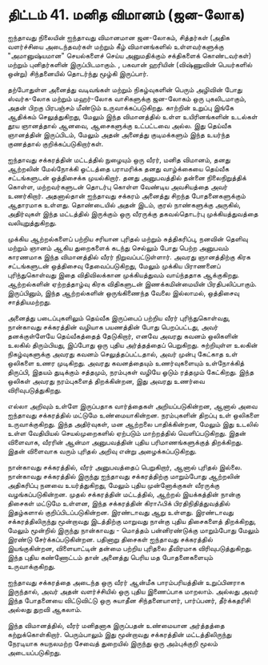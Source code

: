 # திட்டம் 41. மனித விமானம் (ஜன-லோக)

ஐந்தாவது நிலையின் ஐந்தாவது விமானமான ஜன-லோகம், சித்தர்கள் (அதிக வளர்ச்சியை அடைந்தவர்கள் மற்றும் கீழ் விமானங்களில் உள்ளவர்களுக்கு "அமானுஷ்யமான" செயல்களைச் செய்ய அனுமதிக்கும் சக்திகளைக் கொண்டவர்கள்) மற்றும் புனிதர்களின் இருப்பிடமாகும். , பகவான் ஹரியின் (விஷ்ணுவின் பெயர்களில் ஒன்று) சிந்தனையில் தொடர்ந்து மூழ்கி இருப்பார்.

தற்போதுள்ள அனைத்து வடிவங்கள் மற்றும் நிகழ்வுகளின் பெரும் அழிவின் போது ஸ்வர்க-லோக மற்றும் மஹர்-லோக வாசிகளுக்கு ஜன-லோகம் ஒரு புகலிடமாகும், அதன் பிறகு பிரபஞ்சம் மீண்டும் உருவாக்கப்படுகிறது. காற்றின் உறுப்பு இங்கே ஆதிக்கம் செலுத்துகிறது, மேலும் இந்த விமானத்தில் உள்ள உயிரினங்களின் உடல்கள் தூய ஞானத்தால் ஆனவை, ஆசைகளுக்கு உட்பட்டவை அல்ல. இது தெய்வீக ஞானத்தின் இருப்பிடம், மேலும் அதன் அனைத்து குடிமக்களும் இந்த உயர்ந்த குணத்தால் குறிக்கப்படுகிறார்கள்.

ஐந்தாவது சக்கரத்தின் மட்டத்தில் நுழையும் ஒரு வீரர், மனித விமானம், தனது ஆற்றலின் மேல்நோக்கி ஓட்டத்தை பராமரிக்க தனது வாழ்க்கையை தெய்வீக சட்டங்களுடன் ஒத்திசைக்க முயல்கிறார். தனது அனுபவத்தில் தன்னை நிலைநிறுத்திக் கொள்ள, மற்றவர்களுடன் தொடர்பு கொள்ள வேண்டிய அவசியத்தை அவர் உணர்கிறார். அதனால்தான் ஐந்தாவது சக்கரம் அனைத்து சிறந்த போதனைகளுக்கும் ஆதாரமாக உள்ளது. தொண்டையில் அதன் இடம், குரல் நாண்களுக்கு அருகில், அதிர்வுகள் இந்த மட்டத்தில் இருக்கும் ஒரு வீரருக்கு தகவல்தொடர்பு முக்கியத்துவத்தை வலியுறுத்துகிறது.

முக்கிய ஆற்றல்களைப் பற்றிய சரியான புரிதல் மற்றும் சுத்திகரிப்பு, நனவின் தெளிவு மற்றும் ஞானம் ஆகிய துறைகளைக் கடந்து செல்லும் போது பெற்ற அனுபவம் காரணமாக இந்த விமானத்தில் வீரர் நிறுவப்பட்டுள்ளார். அவரது ஞானத்திற்கு கிரக சட்டங்களுடன் ஒத்திசைவு தேவைப்படுகிறது, மேலும் முக்கிய பிராணனைப் புரிந்துகொள்வது இதை விதிவிலக்கான முக்கியத்துவம் வாய்ந்ததாக ஆக்குகிறது. ஆற்றல்களின் ஏற்றத்தாழ்வு கிரக விதிகளுடன் இணக்கமின்மையின் பிரதிபலிப்பாகும். இருப்பினும், இந்த ஆற்றல்களின் ஒருங்கிணைந்த வேலை இல்லாமல், ஒத்திசைவு சாத்தியமற்றது.

அனைத்து படைப்புகளிலும் தெய்வீக இருப்பைப் பற்றிய வீரர் புரிந்துகொள்வது, நான்காவது சக்கரத்தின் வழியாக பயணத்தின் போது பெறப்பட்டது, அவர் தனக்குள்ளேயே தெய்வீகத்தைத் தேடுகிறார், எனவே அவரது கவனம் ஒலிகளின் உலகில் திரும்பியது, இப்போது ஒரு புதிய அர்த்தத்தைப் பெறுகிறது. சுற்றியுள்ள உலகின் நிகழ்வுகளுக்கு அவரது கவனம் செலுத்தப்பட்டதால், அவர் முன்பு கேட்காத உள் ஒலிகளை உணர முடிகிறது. அவரது கவனத்தையும் உணர்வுகளையும் உள்நோக்கித் திருப்பி, இதயம் துடிக்கும் சத்தமும், நரம்புகள் வழியே ஓடும் ரத்தமும் கேட்கிறது. இந்த ஒலிகள் அவரது நரம்புகளைத் திறக்கின்றன, இது அவரது உணர்வை விரிவுபடுத்துகிறது.

எல்லா அறிவும் உள்ளே இருப்பதாக வார்த்தைகள் அறியப்படுகின்றன, ஆனால் அவை ஐந்தாவது சக்கரத்தில் மட்டுமே உண்மையாகின்றன. நரம்புகளின் திறப்பு உள் ஒலிகளை உருவாக்குகிறது. இந்த அதிர்வுகள், மன ஆற்றலை பாதிக்கின்றன, மேலும் இது உடலில் உள்ள வேதியியல் செயல்முறைகளில் ஏற்படும் மாற்றத்தில் வெளிப்படுகிறது. இதன் விளைவாக, வீரரின் ஆன்மா அனுபவத்தின் புதிய பரிமாணங்களுக்குத் திறக்கிறது. இதன் விளைவாக வரும் புரிதல் அறிவு என்று அழைக்கப்படுகிறது.

நான்காவது சக்கரத்தில், வீரர் அனுபவத்தைப் பெறுகிறார், ஆனால் புரிதல் இல்லை. நான்காவது சக்கரத்தில் இருந்து ஐந்தாவது சக்கரத்திற்கு மாறும்போது ஆற்றலின் அதிகரிப்பு நனவை உயர்த்துகிறது, மேலும் புதிய முன்னோக்குகள் வீரருக்கு வழங்கப்படுகின்றன. முதல் சக்கரத்தின் மட்டத்தில், ஆற்றல் இயக்கத்தின் நான்கு திசைகள் மட்டுமே உள்ளன, இந்த சக்கரத்தின் கிராஃபிக் பிரதிநிதித்துவத்தில் இதழ்களால் குறிப்பிடப்படுகின்றன. இரண்டாவது ஆறு உள்ளது. இரண்டாவது சக்கரத்திலிருந்து மூன்றாவது இடத்திற்கு மாறுவது நான்கு புதிய திசைகளைத் திறக்கிறது, மேலும் மூன்றில் இருந்து நான்காவது - மொத்தம் பன்னிரண்டுக்கு மாறும்போது மேலும் இரண்டு சேர்க்கப்படுகின்றன. பதினாறு திசைகள் ஐந்தாவது சக்கரத்தில் இயங்குகின்றன, விளையாட்டின் தன்மை பற்றிய புரிதலை தீவிரமாக விரிவுபடுத்துகிறது. இந்த புதிய கண்ணோட்டம் தான் அனைத்து பெரிய மத போதனைகளையும் உருவாக்குகிறது.

ஐந்தாவது சக்கரத்தை அடைந்த ஒரு வீரர் ஆன்மீக பாரம்பரியத்தின் உறுப்பினராக இருந்தால், அவர் அதன் வளர்ச்சியில் ஒரு புதிய இணைப்பாக மாறலாம். அல்லது அவர் இந்த போதனையை விட்டுவிட்டு ஒரு சுயாதீன சிந்தனையாளர், பார்ப்பனர், தீர்க்கதரிசி அல்லது துறவி ஆகலாம்.

இந்த விமானத்தில், வீரர் மனிதனாக இருப்பதன் உண்மையான அர்த்தத்தை கற்றுக்கொள்கிறார். பெரும்பாலும் இது மூன்றாவது சக்கரத்தின் மட்டத்திலிருந்து நேரடியாக சுயநலமற்ற சேவைத் துறையில் இருந்து ஒரு அம்புக்குறி மூலம் அடையப்படுகிறது.
